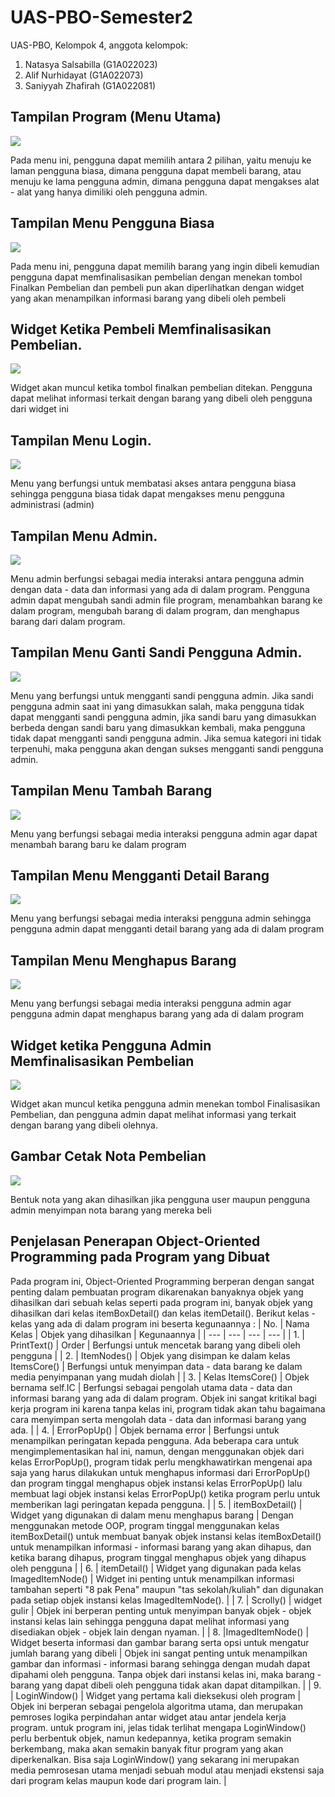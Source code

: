 # UAS-PBO-Semester2
UAS-PBO, Kelompok 4, anggota kelompok:
1. Natasya Salsabilla   (G1A022023)
2. Alif Nurhidayat      (G1A022073)
3. Saniyyah Zhafirah    (G1A022081)

## Tampilan Program (Menu Utama)
![](https://github.com/KillerKing93/UAS-PBO-Semester2/blob/main/Gambar%20Program/Menu%20Utama.png)

Pada menu ini, pengguna dapat memilih antara 2 pilihan, yaitu menuju ke laman pengguna biasa, dimana pengguna dapat membeli barang, atau menuju ke lama pengguna admin, dimana pengguna dapat mengakses alat - alat yang hanya dimiliki oleh pengguna admin.
## Tampilan Menu Pengguna Biasa
![](https://github.com/KillerKing93/UAS-PBO-Semester2/blob/main/Gambar%20Program/Menu%20Pengguna%20Biasa.png)

Pada menu ini, pengguna dapat memilih barang yang ingin dibeli kemudian pengguna dapat memfinalisasikan pembelian dengan menekan tombol Finalkan Pembelian dan pembeli pun akan diperlihatkan dengan widget yang akan menampilkan informasi barang yang dibeli oleh pembeli
## Widget Ketika Pembeli Memfinalisasikan Pembelian.
![](https://github.com/KillerKing93/UAS-PBO-Semester2/blob/main/Gambar%20Program/Menu%20Beli%20Pengguna%20Biasa.png)

Widget akan muncul ketika tombol finalkan pembelian ditekan. Pengguna dapat melihat informasi terkait dengan barang yang dibeli oleh pengguna dari widget ini
## Tampilan Menu Login.
![](https://github.com/KillerKing93/UAS-PBO-Semester2/blob/main/Gambar%20Program/Menu%20Login.png)

Menu yang berfungsi untuk membatasi akses antara pengguna biasa sehingga pengguna biasa tidak dapat mengakses menu pengguna administrasi (admin)
## Tampilan Menu Admin.
![](https://github.com/KillerKing93/UAS-PBO-Semester2/blob/main/Gambar%20Program/Menu%20Admin.png)

Menu admin berfungsi sebagai media interaksi antara pengguna admin dengan data - data dan informasi yang ada di dalam program. Pengguna admin dapat mengubah sandi admin file program, menambahkan barang ke dalam program, mengubah barang di dalam program, dan menghapus barang dari dalam program.
## Tampilan Menu Ganti Sandi Pengguna Admin.
![](https://github.com/KillerKing93/UAS-PBO-Semester2/blob/main/Gambar%20Program/Menu%20Ganti%20Kata%20Sandi%20Pengguna%20Admin.png)

Menu yang berfungsi untuk mengganti sandi pengguna admin. Jika sandi pengguna admin saat ini yang dimasukkan salah, maka pengguna tidak dapat mengganti sandi pengguna admin, jika sandi baru yang dimasukkan berbeda dengan sandi baru yang dimasukkan kembali, maka pengguna tidak dapat mengganti sandi pengguna admin. Jika semua kategori ini tidak terpenuhi, maka pengguna akan dengan sukses mengganti sandi pengguna admin.
## Tampilan Menu Tambah Barang
![](https://github.com/KillerKing93/UAS-PBO-Semester2/blob/main/Gambar%20Program/Menu%20Menambah%20Barang.png)

Menu yang berfungsi sebagai media interaksi pengguna admin agar dapat menambah barang baru ke dalam program
## Tampilan Menu Mengganti Detail Barang
![](https://github.com/KillerKing93/UAS-PBO-Semester2/blob/main/Gambar%20Program/Menu%20Mengganti%20Detail%20Barang.png)

Menu yang berfungsi sebagai media interaksi pengguna admin sehingga pengguna admin dapat mengganti detail barang yang ada di dalam program
## Tampilan Menu Menghapus Barang
![](https://github.com/KillerKing93/UAS-PBO-Semester2/blob/main/Gambar%20Program/Menu%20Untuk%20Menghapus%20Barang.png)

Menu yang berfungsi sebagai media interaksi pengguna admin agar pengguna admin dapat menghapus barang yang ada di dalam program
## Widget ketika Pengguna Admin Memfinalisasikan Pembelian
![](https://github.com/KillerKing93/UAS-PBO-Semester2/blob/main/Gambar%20Program/Menu%20Beli%20Pengguna%20Admin.png)

Widget akan muncul ketika pengguna admin menekan tombol Finalisasikan Pembelian, dan pengguna admin dapat melihat informasi yang terkait dengan barang yang dibeli olehnya.
## Gambar Cetak Nota Pembelian
![](https://github.com/KillerKing93/UAS-PBO-Semester2/blob/main/Gambar%20Program/Nota%20Pembelian.png)

Bentuk nota yang akan dihasilkan jika pengguna user maupun pengguna admin menyimpan nota barang yang mereka beli

## Penjelasan Penerapan Object-Oriented Programming pada Program yang Dibuat
Pada program ini, Object-Oriented Programming berperan dengan sangat penting dalam pembuatan program dikarenakan banyaknya objek yang dihasilkan dari sebuah kelas seperti pada program ini, banyak objek yang dihasilkan dari kelas itemBoxDetail() dan kelas itemDetail(). Berikut kelas - kelas yang ada di dalam program ini beserta kegunaannya : 
| No. | Nama Kelas | Objek yang dihasilkan | Kegunaannya |
| --- | --- | --- | --- |
| 1. | PrintText() | Order | Berfungsi untuk mencetak barang yang dibeli oleh pengguna |
| 2. | ItemNodes() | Objek yang disimpan ke dalam kelas ItemsCore() | Berfungsi untuk menyimpan data - data barang ke dalam media penyimpanan yang mudah diolah |
| 3. | Kelas ItemsCore() | Objek bernama self.IC | Berfungsi sebagai pengolah utama data - data dan informasi barang yang ada di dalam program. Objek ini sangat kritikal bagi kerja program ini karena tanpa kelas ini, program tidak akan tahu bagaimana cara menyimpan serta mengolah data - data dan informasi barang yang ada. |
| 4. | ErrorPopUp() | Objek bernama error | Berfungsi untuk menampilkan peringatan kepada pengguna. Ada beberapa cara untuk mengimplementasikan hal ini, namun, dengan menggunakan objek dari kelas ErrorPopUp(), program tidak perlu mengkhawatirkan mengenai apa saja yang harus dilakukan untuk menghapus informasi dari ErrorPopUp() dan program tinggal menghapus objek instansi kelas ErrorPopUp() lalu membuat lagi objek instansi kelas ErrorPopUp() ketika program perlu untuk memberikan lagi peringatan kepada pengguna. |
| 5. | itemBoxDetail() | Widget yang digunakan di dalam menu menghapus barang | Dengan menggunakan metode OOP, program tinggal menggunakan kelas itemBoxDetail() untuk membuat banyak objek instansi kelas itemBoxDetail() untuk menampilkan informasi - informasi barang yang akan dihapus, dan ketika barang dihapus, program tinggal menghapus objek yang dihapus oleh pengguna |
| 6. | itemDetail() | Widget yang digunakan pada kelas ImagedItemNode() | Widget ini penting untuk menampilkan informasi tambahan seperti "8 pak Pena" maupun "tas sekolah/kuliah" dan digunakan pada setiap objek instansi kelas ImagedItemNode(). |
| 7. | Scrolly() | widget gulir | Objek ini berperan penting untuk menyimpan banyak objek - objek instansi kelas lain sehingga pengguna dapat melihat informasi yang disediakan objek - objek lain dengan nyaman. |
| 8. |ImagedItemNode() | Widget beserta informasi dan gambar barang serta opsi untuk mengatur jumlah barang yang dibeli | Objek ini sangat penting untuk menampilkan gambar dan informasi - informasi barang sehingga dengan mudah dapat dipahami oleh pengguna. Tanpa objek dari instansi kelas ini, maka barang - barang yang dapat dibeli oleh pengguna tidak akan dapat ditampilkan. |
| 9. | LoginWindow() | Widget yang pertama kali dieksekusi oleh program | Objek ini berperan sebagai pengelola algoritma utama, dan merupakan pemroses logika perpindahan antar widget atau antar jendela kerja program. untuk program ini, jelas tidak terlihat mengapa LoginWindow() perlu berbentuk objek, namun kedepannya, ketika program semakin berkembang, maka akan semakin banyak fitur program yang akan diperkenalkan. Bisa saja LoginWindow() yang sekarang ini merupakan media pemrosesan utama menjadi sebuah modul atau menjadi ekstensi saja dari program kelas maupun kode dari program lain. |

